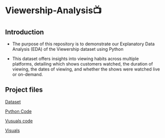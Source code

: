 # Viewership-Analysis📺

## Introduction

* The purpose of this repository is to demonstrate our Explanatory Data Analysis (EDA) of the Viewership dataset using Python

* This dataset offers insights into viewing habits across multiple platforms, detailing which shows customers watched, the duration of viewing, the dates of viewing, and whether the shows were watched live or on-demand.

## Project files

[Dataset](https://github.com/JusticeMabugana/Viewership-Analysis/blob/main/Input%20data/Viewership%20Analysis%20.xlsx)

[Python Code](https://github.com/JusticeMabugana/Viewership-Analysis/blob/main/Output/Viewership%20Python%20code.py)

[Vusuals code](https://github.com/JusticeMabugana/Viewership-Analysis/blob/main/Output/Viewership%20visualization%20code.py)

[Visuals](https://github.com/JusticeMabugana/Viewership-Analysis/blob/main/Output/Viewership%20visualization.png)
